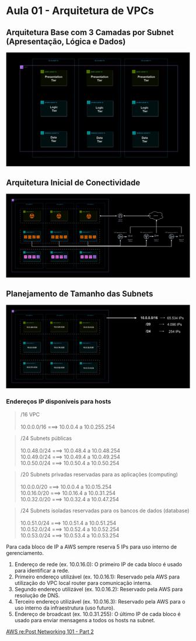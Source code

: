 # Aula 01 - Arquitetura de VPCs

## Arquitetura Base com 3 Camadas por Subnet (Apresentação, Lógica e Dados)

![Arquitetura Camadas](/docs/vpc-camadas.drawio.png)

## Arquitetura Inicial de Conectividade

![Arquitetura Inicial](/docs/vpc-arquitetura.drawio.png)

## Planejamento de Tamanho das Subnets

![Planejamento](/docs/vpc-planejamento.drawio.png)

### Endereços IP disponíveis para hosts

> /16 VPC <br><br>
  10.0.0.0/16 ===> 10.0.0.4 a 10.0.255.254

> /24 Subnets públicas <br><br>
  10.0.48.0/24 ===> 10.0.48.4 a 10.0.48.254 <br>
  10.0.49.0/24 ===> 10.0.49.4 a 10.0.49.254 <br> 
  10.0.50.0/24 ===> 10.0.50.4 a 10.0.50.254

> /20 Subnets privadas reservadas para as aplicações (computing) <br><br>
  10.0.0.0/20  ===> 10.0.0.4 a 10.0.15.254 <br>
  10.0.16.0/20 ===> 10.0.16.4 a 10.0.31.254 <br> 
  10.0.32.0/20 ===> 10.0.32.4 a 10.0.47.254

> /24 Subnets isoladas reservadas para os bancos de dados (database) <br><br>
  10.0.51.0/24 ===> 10.0.51.4 a 10.0.51.254 <br>
  10.0.52.0/24 ===> 10.0.52.4 a 10.0.52.254 <br> 
  10.0.53.0/24 ===> 10.0.53.4 a 10.0.53.254


Para cada bloco de IP a AWS sempre reserva 5 IPs para uso interno de gerenciamento.

1. Endereço de rede (ex. 10.0.16.0): O primeiro IP de cada bloco é usado para identificar a rede.
2. Primeiro endereço utilizável (ex. 10.0.16.1): Reservado pela AWS para utilização do VPC local router para comunicação interna.
3. Segundo endereço utilizável (ex. 10.0.16.2): Reservado pela AWS para resolução de DNS.
4. Terceiro endereço utilizável (ex. 10.0.16.3): Reservado pela AWS para o uso interno da infraestrutura (uso futuro).
5. Endereço de broadcast (ex. 10.0.31.255): O último IP de cada bloco é usado para enviar mensagens a todos os hosts na subnet.

[AWS re:Post Networking 101 - Part 2](https://repost.aws/articles/ARgs1iWM-ASlGSktYepaY68Q/networking-101-part-2)